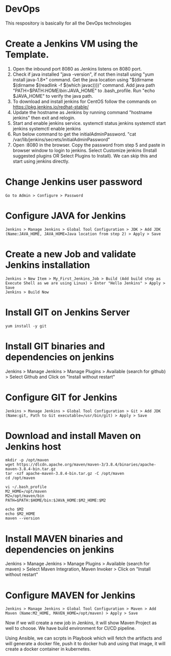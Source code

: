 # DevOps
This respository is basically for all the DevOps technologies

# Create a Jenkins VM using the Template.
1. Open the inbound port 8080 as Jenkins listens on 8080 port.
2. Check if java installed "java -version", if not then install using "yum install java-1.8*" command.
    Get the java location using "$(dirname $(dirname $(readlink -f $(which javac))))" command.
    Add java path "PATH=$PATH:$HOME/bin:$JAVA_HOME" to .bash_profile.
    Run "echo $JAVA_HOME" to verify the java path.
3. To download and install jenkins for CentOS follow the commands on https://pkg.jenkins.io/redhat-stable/ 
4. Update the hostname as Jenkins by running command "hostname jenkins" then exit and relogin.
5. Start and enable jenkins service.
    systemctl status jenkins
    systemctl start jenkins
    systemctl enable jenkins
5. Run below command to get the initialAdminPassword.
    "cat /var/lib/jenkins/secrets/initialAdminPassword"
7. Open <Jenkins-public-IP>:8080 in the browser. Copy the password from step 5 and paste in browser window to login to jenkins.
    Select Customize jenkins (Install suggested plugins OR Select Plugins to Install). We can skip this and start using jenkins directly.

# Change Jenkins user password
    Go to Admin > Configure > Password

# Configure JAVA for Jenkins
    Jenkins > Manage Jenkins > Global Tool Configuration > JDK > Add JDK (Name:JAVA_HOME, JAVA_HOME=Java location from step 2) > Apply > Save

# Create a new Job and validate Jenkins installation
    Jenkins > New Item > My_First_Jenkins_Job > Build (Add build step as Execute Shell as we are using Linux) > Enter "Hello Jenkins" > Apply > Save
    Jenkins > Build Now

# Install GIT on Jenkins Server
    yum install -y git

# Install GIT binaries and dependencies on jenkins
Jenkins > Manage Jenkins > Manage Plugins > Available (search for github) > Select Github and Click on "Install without restart"
    
# Configure GIT for Jenkins
    Jenkins > Manage Jenkins > Global Tool Configuration > Git > Add JDK (Name:git, Path to Git executable=/usr/bin/git) > Apply > Save

# Download and install Maven on Jenkins host
    mkdir -p /opt/maven
    wget https://dlcdn.apache.org/maven/maven-3/3.8.4/binaries/apache-maven-3.8.4-bin.tar.gz
    tar -xzf apache-maven-3.8.4-bin.tar.gz -C /opt/maven
    cd /opt/maven
    
    vi ~/.bash_profile
    M2_HOME=/opt/maven
    M2=/opt/maven/bin
    PATH=$PATH:$HOME/bin:$JAVA_HOME:$M2_HOME:$M2
    
    echo $M2
    echo $M2_HOME
    maven --version
    
# Install MAVEN binaries and dependencies on jenkins
Jenkins > Manage Jenkins > Manage Plugins > Available (search for maven) > Select Maven Integration, Maven Invoker > Click on "Install without restart"
    
# Configure MAVEN for Jenkins
    Jenkins > Manage Jenkins > Global Tool Configuration > Maven > Add Maven (Name:M2_HOME, MAVEN_HOME=/opt/maven) > Apply > Save
    
Now if we will create a new job in Jenkins, it will show Maven Project as well to choose.
We have build environment for CI/CD pipeline.
   
Using Ansible, we can scrpts in Playbook which will fetch the artifacts and will generate a docker file, push it to docker hub and using that image, it will create a docker container in kubernetes.
